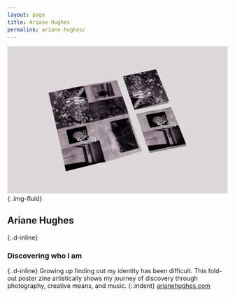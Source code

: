 ```yaml
---
layout: page
title: Ariane Hughes
permalink: ariane-hughes/
---
```

![Mock-up photograph of fold-out zine](../images/ariane_hughes_01.jpg "Zine artwork"){:.img-fluid}
## Ariane Hughes
{:.d-inline}
### Discovering who I am
{:.d-inline}
Growing up finding out my identity has been difficult. This fold-out poster zine artistically shows my journey of discovery through photography, creative means, and music.
{:.indent}
[arianehughes.com](https://arianehughes.com)
